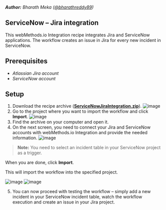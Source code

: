 ***Author:** Bharath Meka ([@bharathreddy89](https://github.com/bharathreddy89))*
## ServiceNow – Jira integration
This webMethods.io Integration recipe integrates Jira and ServiceNow applications. The workflow creates an issue in Jira for every new incident in ServiceNow.

## Prerequisites 
* *Atlassian Jira account*
* *ServiceNow account*

## Setup
1.	Download the recipe archive ([**ServiceNowJiraIntegration.zip**](https://github.com/SoftwareAG/webMethods-io-examples/blob/master/ServiceNowJiraIntegration/ServiceNowJiraIntegration.zip)).
![image](https://github.com/SoftwareAG/webMethods-io-examples/assets/23717841/565e59cc-2ff2-4584-a3fe-2309b634e234)
2.	Go to the project where you want to import the workflow and click **Import**.
![image](https://github.com/SoftwareAG/webMethods-io-examples/assets/23717841/279330eb-0912-4d16-aee4-8c6467efdd08)
3.	Find the archive on your computer and open it.
4.	On the next screen, you need to connect your Jira and ServiceNow accounts with webMethods.io Integration and provide the needed information.
![image](https://github.com/SoftwareAG/webMethods-io-examples/assets/23717841/ac7442b3-fc92-4f5a-b178-f1d48f9ea151)
> **Note:** You need to select an incident table in your ServiceNow project as a trigger.

When you are done, click **Import**.

This will import the workflow into the specified project.

![image](https://github.com/SoftwareAG/webMethods-io-examples/assets/23717841/2b48b170-fed9-487b-bc82-0d96c0fa8c82)
![image](https://github.com/SoftwareAG/webMethods-io-examples/assets/23717841/93c5a8af-fa5c-43bf-bb15-037d1532409b)

5.	You can now proceed with testing the workflow – simply add a new incident in your ServiceNow incident table, watch the workflow execution and create an issue in your Jira project.
